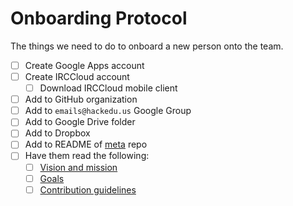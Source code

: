 # Onboarding Protocol

The things we need to do to onboard a new person onto the team.

* [ ] Create Google Apps account
* [ ] Create IRCCloud account
  * [ ] Download IRCCloud mobile client
* [ ] Add to GitHub organization
* [ ] Add to `emails@hackedu.us` Google Group
* [ ] Add to Google Drive folder
* [ ] Add to Dropbox
* [ ] Add to README of [meta](https://github.com/hackedu/meta) repo
* [ ] Have them read the following:
  * [ ] [Vision and mission](README.md#vision-and-mission)
  * [ ] [Goals](GOALS.md)
  * [ ] [Contribution guidelines](https://github.com/hackedu/hackedu/blob/master/CONTRIBUTING.md)
